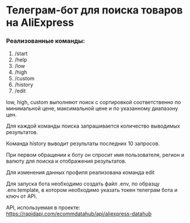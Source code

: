 # Телеграм-бот для поиска товаров на AliExpress

### Реализованные команды:
1) /start
2) /help
3) /low
4) /high
5) /custom
6) /history
7) /edit

low, high, custom выполняют поиск с сортировкой соответственно по минимальной цене, 
максимальной цене и по указанному диапазону цен.

Для каждой команды поиска запрашивается количество выводимых результатов.

Команда history выводит результаты последних 10 запросов.

При первом обращении к боту он спросит имя пользователя, регион и валюту для поиска и отображения результатов.

Для изменения данных профиля реализована команда edit

Для запуска бота необходимо создать файл .env, по образцу .env.template, в котором необходимо указать 
токен телеграм бота и ключ от API.

API, используемая в проекте: https://rapidapi.com/ecommdatahub/api/aliexpress-datahub
